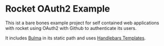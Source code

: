 # Rocket OAuth2 Example

This ist a bare bones example project for self contained web applications with rocket using OAuth2 with Github to
authenticate its users.

It includes [Bulma](https://bulma.io/) in its static path and uses [Handlebars Templates](https://handlebarsjs.com/).